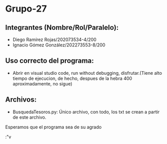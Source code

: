 # Grupo-27
## Integrantes (Nombre/Rol/Paralelo):
- Diego Ramírez Rojas/202073534-4/200
- Ignacio Gómez González/202273553-8/200

## Uso correcto del programa:
- Abrir en visual studio code, run without debugging, disfrutar.(Tiene alto tiempo de ejecucion, de hecho, despues de la hebra
400 aproximadamente, no sigue)


## Archivos:
- BusquedaTesoros.py: Único archivo, con todo, los txt se crean a partir de este archivo.


Esperamos que el programa sea de su agrado




















































































:"v

